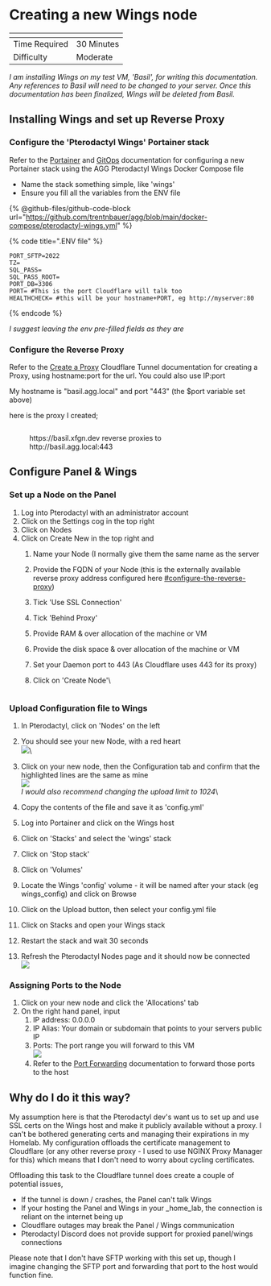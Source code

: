 # Creating a new Wings node

<table data-view="cards"><thead><tr><th></th><th></th></tr></thead><tbody><tr><td>Time Required</td><td>30 Minutes</td></tr><tr><td>Difficulty</td><td>Moderate</td></tr></tbody></table>

_I am installing Wings on my test VM, 'Basil', for writing this documentation. Any references to Basil will need to be changed to your server. Once this documentation has been finalized, Wings will be deleted from Basil._

## Installing Wings and set up Reverse Proxy

### Configure the 'Pterodactyl Wings' Portainer stack

Refer to the [Portainer](broken-reference) and [GitOps](broken-reference) documentation for configuring a new Portainer stack using the AGG Pterodactyl Wings Docker Compose file

* Name the stack something simple, like 'wings'
* Ensure you fill all the variables from the ENV file

{% @github-files/github-code-block url="https://github.com/trentnbauer/agg/blob/main/docker-compose/pterodactyl-wings.yml" %}

{% code title=".ENV file" %}
```editorconfig
PORT_SFTP=2022
TZ=
SQL_PASS=
SQL_PASS_ROOT=
PORT_DB=3306
PORT= #This is the port Cloudflare will talk too
HEALTHCHECK= #this will be your hostname+PORT, eg http://myserver:80
```
{% endcode %}

_I suggest leaving the env pre-filled fields as they are_

### Configure the Reverse Proxy

Refer to the [Create a Proxy](../cloudflare/tunnel/create-a-proxy-public-hostname.md) Cloudflare Tunnel documentation for creating a Proxy, using hostname:port for the url. You could also use IP:port

My hostname is "basil.agg.local" and port "443" (the $port variable set above)

here is the proxy I created;

<figure><img src="../../.gitbook/assets/image (35).png" alt=""><figcaption><p>https://basil.xfgn.dev reverse proxies to http://basil.agg.local:443</p></figcaption></figure>



## Configure Panel & Wings

### Set up a Node on the Panel

1. Log into Pterodactyl with an administrator account
2. Click on the Settings cog in the top right
3. Click on Nodes
4. Click on Create New in the top right and
   1. Name your Node (I normally give them the same name as the server
   2. Provide the FQDN of your Node (this is the externally available reverse proxy address configured here [#configure-the-reverse-proxy](creating-a-new-wings-node.md#configure-the-reverse-proxy "mention"))
   3. Tick 'Use SSL Connection'
   4. Tick 'Behind Proxy'
   5. Provide RAM & over allocation of the machine or VM
   6. Provide the disk space & over allocation of the machine or VM
   7. Set your Daemon port to 443 (As Cloudflare uses 443 for its proxy)
   8.  Click on 'Create Node'\


       <figure><img src="../../.gitbook/assets/image (5).png" alt=""><figcaption></figcaption></figure>

### Upload Configuration file to Wings

1. In Pterodactyl, click on 'Nodes' on the left
2. You should see your new Node, with a red heart\
   ![](<../../.gitbook/assets/image (39).png>)\

3. Click on your new node, then the Configuration tab and confirm that the highlighted lines are the same as mine\
   ![](<../../.gitbook/assets/image (41).png>)\
   _I would also recommend changing the upload limit to 1024_\

4. Copy the contents of the file and save it as 'config.yml'
5. Log into Portainer and click on the Wings host
6. Click on 'Stacks' and select the 'wings' stack
7. Click on 'Stop stack'
8. Click on 'Volumes'
9. Locate the Wings 'config' volume - it will be named after your stack (eg wings\_config) and click on Browse
10. Click on the Upload button, then select your config.yml file
11. Click on Stacks and open your Wings stack
12. Restart the stack and wait 30 seconds
13. Refresh the Pterodactyl Nodes page and it should now be connected\
    ![](<../../.gitbook/assets/image (34).png>)

### Assigning Ports to the Node

1. Click on your new node and click the 'Allocations' tab
2. On the right hand panel, input
   1. IP address: 0.0.0.0
   2. IP Alias: Your domain or subdomain that points to your servers public IP
   3. Ports: The port range you will forward to this VM\
      ![](<../../.gitbook/assets/image (11).png>)
   4. Refer to the [Port Forwarding](../unifi/port-forwarding.md) documentation to forward those ports to the host

## Why do I do it this way?

My assumption here is that the Pterodactyl dev's want us to set up and use SSL certs on the Wings host and make it publicly available without a proxy. I can't be bothered generating certs and managing their expirations in my Homelab. My configuration offloads the certificate management to Cloudflare (or any other reverse proxy - I used to use NGINX Proxy Manager for this) which means that I don't need to worry about cycling certificates.

Offloading this task to the Cloudflare tunnel does create a couple of potential issues,

* If the tunnel is down / crashes, the Panel can't talk Wings
* If your hosting the Panel and Wings in your _home_lab, the connection is reliant on the internet being up
* Cloudflare outages may break the Panel / Wings communication
* Pterodactyl Discord does not provide support for proxied panel/wings connections

Please note that I don't have SFTP working with this set up, though I imagine changing the SFTP port and forwarding that port to the host would function fine.
